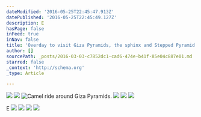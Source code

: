 ```yaml
---
dateModified: '2016-05-25T22:45:47.913Z'
datePublished: '2016-05-25T22:45:49.127Z'
description: E
hasPage: false
inFeed: true
inNav: false
title: 'Overday to visit Giza Pyramids, the sphinx and Stepped Pyramid of Sakkarra '
author: []
sourcePath: _posts/2016-03-03-c7852dc1-cad6-474e-b41f-85e04c887e01.md
starred: false
_context: 'http://schema.org'
_type: Article

---
```

![](https://s3-us-west-2.amazonaws.com/the-grid-img/p/6eaf2b4cae868bbcd795946fbe9987f9cd959d0b.jpg)
![](https://the-grid-user-content.s3-us-west-2.amazonaws.com/71227656-b8fd-4a0d-ae4c-e2407e98a428.jpg)
![Camel ride around Giza Pyramids. ](https://the-grid-user-content.s3-us-west-2.amazonaws.com/ec1c8863-1c12-4d08-9863-74bf3ee1315d.jpg)
![](https://the-grid-user-content.s3-us-west-2.amazonaws.com/82534705-b0b1-4b44-992c-ed61ddb84dfc.jpg)
![](https://the-grid-user-content.s3-us-west-2.amazonaws.com/bb2e78e6-6648-4f4c-aaac-bcd075c727f5.jpg)
![](https://s3-us-west-2.amazonaws.com/the-grid-img/p/67db9ce76844e6f5e59b1041f2b179209fe907a8.jpg)

E
![](https://the-grid-user-content.s3-us-west-2.amazonaws.com/d8e0de73-a691-4d11-93d1-3e7870c5e310.jpg)
![](https://s3-us-west-2.amazonaws.com/the-grid-img/p/8df6b0113ca693222d0bba14e07c85189ab5294f.jpg)
![](https://the-grid-user-content.s3-us-west-2.amazonaws.com/fb9773e8-5b19-4bed-ab31-5548a26bd51b.jpg)
![](https://the-grid-user-content.s3-us-west-2.amazonaws.com/a8461590-8d94-4fc4-8946-f959dbe1173e.jpg)